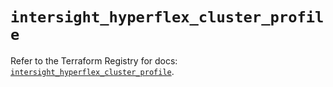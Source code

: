 # `intersight_hyperflex_cluster_profile`

Refer to the Terraform Registry for docs: [`intersight_hyperflex_cluster_profile`](https://registry.terraform.io/providers/ciscodevnet/intersight/1.0.71/docs/resources/hyperflex_cluster_profile).
